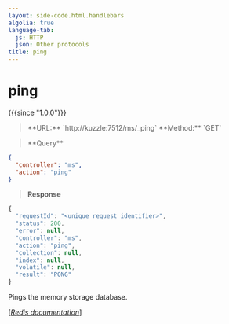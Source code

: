 ```yaml
---
layout: side-code.html.handlebars
algolia: true
language-tab:
  js: HTTP
  json: Other protocols
title: ping
---
```


# ping

{{{since "1.0.0"}}}




<blockquote class="js">
<p>
**URL:** `http://kuzzle:7512/ms/_ping`  
**Method:** `GET`
</p>
</blockquote>

<blockquote class="json">
<p>
**Query**
</p>
</blockquote>


```json
{
  "controller": "ms",
  "action": "ping"
}
```

>**Response**

```javascript
{
  "requestId": "<unique request identifier>",
  "status": 200,
  "error": null,
  "controller": "ms",
  "action": "ping",
  "collection": null,
  "index": null,
  "volatile": null,
  "result": "PONG"
}
```

Pings the memory storage database.

[[_Redis documentation_]](https://redis.io/commands/ping)

